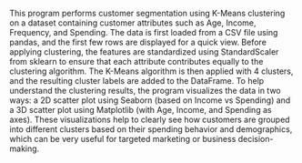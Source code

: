 This program performs customer segmentation using K-Means clustering on a dataset containing customer attributes such as Age, Income, Frequency, and Spending. The data is first loaded from a CSV file using pandas, and the first few rows are displayed for a quick view. Before applying clustering, the features are standardized using StandardScaler from sklearn to ensure that each attribute contributes equally to the clustering algorithm. The K-Means algorithm is then applied with 4 clusters, and the resulting cluster labels are added to the DataFrame. To help understand the clustering results, the program visualizes the data in two ways: a 2D scatter plot using Seaborn (based on Income vs Spending) and a 3D scatter plot using Matplotlib (with Age, Income, and Spending as axes). These visualizations help to clearly see how customers are grouped into different clusters based on their spending behavior and demographics, which can be very useful for targeted marketing or business decision-making.

